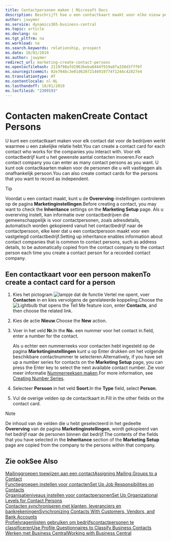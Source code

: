 ```yaml
---
title: Contactpersonen maken | Microsoft Docs
description: Beschrijft hoe u een contactkaart maakt voor elke nieuw persoon of prospect waarmee u contact onderhoudt of een zakelijke relatie hebt.
author: jswymer
ms.service: dynamics365-business-central
ms.topic: article
ms.devlang: na
ms.tgt_pltfrm: na
ms.workload: na
ms.search.keywords: relationship, prospect
ms.date: 10/01/2019
ms.author: jswymer
redirect_url: marketing-create-contact-persons
ms.openlocfilehash: 2119798afd1963beba0444f919a8fa330d3fff0f
ms.sourcegitcommit: 02e704bc3e01d62072144919774f1244c42827e4
ms.translationtype: HT
ms.contentlocale: nl-NL
ms.lasthandoff: 10/01/2019
ms.locfileid: "2309193"
---
```

# <a name="create-contact-persons"></a><span data-ttu-id="6563b-103">Contacten maken</span><span class="sxs-lookup"><span data-stu-id="6563b-103">Create Contact Persons</span></span>
<span data-ttu-id="6563b-104">U kunt een contactkaart maken voor elk contact dat voor de bedrijven werkt waarmee u een zakelijke relatie hebt.</span><span class="sxs-lookup"><span data-stu-id="6563b-104">You can create a contact card for each contact who works for the companies you interact with.</span></span> <span data-ttu-id="6563b-105">Voor elk contactbedrijf kunt u het gewenste aantal contacten invoeren.</span><span class="sxs-lookup"><span data-stu-id="6563b-105">For each contact company you can enter as many contact persons as you want.</span></span> <span data-ttu-id="6563b-106">U kunt ook contactkaarten maken voor de personen die u wilt vastleggen als onafhankelijk persoon.</span><span class="sxs-lookup"><span data-stu-id="6563b-106">You can also create contact cards for the persons that you want to record as independent.</span></span>

> [!TIP]  
>   <span data-ttu-id="6563b-107">Voordat u een contact maakt, kunt u de **Overerving**-instellingen controleren op de pagina **Marketinginstellingen**.</span><span class="sxs-lookup"><span data-stu-id="6563b-107">Before creating a contact, you may want to check the **Inheritance** settings on the **Marketing Setup** page.</span></span> <span data-ttu-id="6563b-108">Als u overerving instelt, kan informatie over contactbedrijven die gemeenschappelijk is voor contactpersonen, zoals adresdetails, automatisch worden gekopieerd vanuit het contactbedrijf naar de contactpersoon, elke keer dat u een contactpersoon maakt voor een vastgelegd contactbedrijf.</span><span class="sxs-lookup"><span data-stu-id="6563b-108">Setting up inheritance enables information about contact companies that is common to contact persons, such as address details, to be automatically copied from the contact company to the contact person each time you create a contact person for a recorded contact company.</span></span>

## <a name="to-create-a-contact-card-for-a-person"></a><span data-ttu-id="6563b-109">Een contactkaart voor een persoon maken</span><span class="sxs-lookup"><span data-stu-id="6563b-109">To create a contact card for a person</span></span>
1. <span data-ttu-id="6563b-110">Kies het pictogram ![lampje dat de functie Vertel me opent](media/ui-search/search_small.png "Vertel me wat u wilt doen"), voer **Contacten** in en kies vervolgens de gerelateerde koppeling.</span><span class="sxs-lookup"><span data-stu-id="6563b-110">Choose the ![Lightbulb that opens the Tell Me feature](media/ui-search/search_small.png "Tell me what you want to do") icon, enter **Contacts**, and then choose the related link.</span></span>
2. <span data-ttu-id="6563b-111">Kies de actie **Nieuw**.</span><span class="sxs-lookup"><span data-stu-id="6563b-111">Choose the **New** action.</span></span>
3. <span data-ttu-id="6563b-112">Voer in het veld **Nr.**</span><span class="sxs-lookup"><span data-stu-id="6563b-112">In the **No.**</span></span> <span data-ttu-id="6563b-113">een nummer voor het contact in.</span><span class="sxs-lookup"><span data-stu-id="6563b-113">field, enter a number for the contact.</span></span>

    <span data-ttu-id="6563b-114">Als u echter een nummerreeks voor contacten hebt ingesteld op de pagina **Marketinginstellingen** kunt u op Enter drukken om het volgende beschikbare contactnummer te selecteren.</span><span class="sxs-lookup"><span data-stu-id="6563b-114">Alternatively, if you have set up a number series for contacts on the **Marketing Setup** page, you can press the Enter key to select the next available contact number.</span></span> <span data-ttu-id="6563b-115">Zie voor meer informatie [Nummerreeksen maken](ui-create-number-series.md).</span><span class="sxs-lookup"><span data-stu-id="6563b-115">For more information, see [Creating Number Series](ui-create-number-series.md).</span></span>
4. <span data-ttu-id="6563b-116">Selecteer **Persoon** in het veld **Soort**.</span><span class="sxs-lookup"><span data-stu-id="6563b-116">In the **Type** field, select **Person**.</span></span>
5. <span data-ttu-id="6563b-117">Vul de overige velden op de contactkaart in.</span><span class="sxs-lookup"><span data-stu-id="6563b-117">Fill in the other fields on the contact card.</span></span>

> [!NOTE]  
>   <span data-ttu-id="6563b-118">De inhoud van de velden die u hebt geselecteerd in het gedeelte **Overerving** van de pagina **Marketinginstellingen**, wordt gekopieerd van het bedrijf naar de personen binnen dat bedrijf.</span><span class="sxs-lookup"><span data-stu-id="6563b-118">The contents of the fields that you have selected in the **Inheritance** section of the **Marketing Setup** page are copied from the company to the persons within that company.</span></span>

## <a name="see-also"></a><span data-ttu-id="6563b-119">Zie ook</span><span class="sxs-lookup"><span data-stu-id="6563b-119">See Also</span></span>
[<span data-ttu-id="6563b-120">Mailinggroepen toewijzen aan een contact</span><span class="sxs-lookup"><span data-stu-id="6563b-120">Assigning Mailing Groups to a Contact</span></span>](marketing-mailing-groups.md#AssignMailGroupContact)  
[<span data-ttu-id="6563b-121">Functiegroepen instellen voor contacten</span><span class="sxs-lookup"><span data-stu-id="6563b-121">Set Up Job Responsibilities on Contacts</span></span>](marketing-job-responsibilities.md)  
[<span data-ttu-id="6563b-122">Organisatieniveaus instellen voor contactpersonen</span><span class="sxs-lookup"><span data-stu-id="6563b-122">Set Up Organizational Levels for Contact Persons</span></span>](marketing-organizational-levels.md)  
[<span data-ttu-id="6563b-123">Contacten synchroniseren met klanten, leveranciers en bankrekeningen</span><span class="sxs-lookup"><span data-stu-id="6563b-123">Synchronizing Contacts With Customers, Vendors, and Bank Accounts</span></span>](marketing-synchronize-contacts-customers-vendors-bank-accounts.md)  
[<span data-ttu-id="6563b-124">Profielvragenlijsten gebruiken om bedrijfscontactpersonen te classificeren</span><span class="sxs-lookup"><span data-stu-id="6563b-124">Use Profile Questionnaires to Classify Business Contacts</span></span>](marketing-create-contact-profile-questionnaire.md)  
[<span data-ttu-id="6563b-125">Werken met Business Central</span><span class="sxs-lookup"><span data-stu-id="6563b-125">Working with Business Central</span></span>](ui-work-product.md)  
